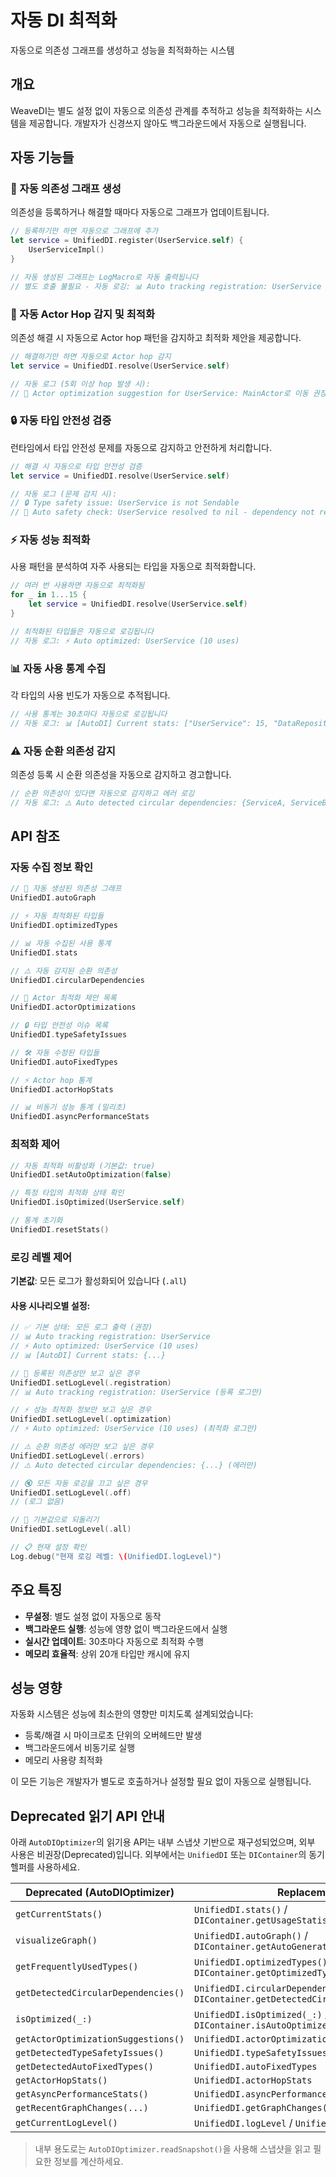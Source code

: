 # 자동 DI 최적화

자동으로 의존성 그래프를 생성하고 성능을 최적화하는 시스템

## 개요

WeaveDI는 별도 설정 없이 자동으로 의존성 관계를 추적하고 성능을 최적화하는 시스템을 제공합니다. 개발자가 신경쓰지 않아도 백그라운드에서 자동으로 실행됩니다.

## 자동 기능들

### 🔄 자동 의존성 그래프 생성

의존성을 등록하거나 해결할 때마다 자동으로 그래프가 업데이트됩니다.

```swift
// 등록하기만 하면 자동으로 그래프에 추가
let service = UnifiedDI.register(UserService.self) {
    UserServiceImpl()
}

// 자동 생성된 그래프는 LogMacro로 자동 출력됩니다
// 별도 호출 불필요 - 자동 로깅: 📊 Auto tracking registration: UserService
```

### 🎯 자동 Actor Hop 감지 및 최적화

의존성 해결 시 자동으로 Actor hop 패턴을 감지하고 최적화 제안을 제공합니다.

```swift
// 해결하기만 하면 자동으로 Actor hop 감지
let service = UnifiedDI.resolve(UserService.self)

// 자동 로그 (5회 이상 hop 발생 시):
// 🎯 Actor optimization suggestion for UserService: MainActor로 이동 권장 (hops: 12, avg: 85.3ms)
```

### 🔒 자동 타입 안전성 검증

런타임에서 타입 안전성 문제를 자동으로 감지하고 안전하게 처리합니다.

```swift
// 해결 시 자동으로 타입 안전성 검증
let service = UnifiedDI.resolve(UserService.self)

// 자동 로그 (문제 감지 시):
// 🔒 Type safety issue: UserService is not Sendable
// 🚨 Auto safety check: UserService resolved to nil - dependency not registered
```

### ⚡ 자동 성능 최적화

사용 패턴을 분석하여 자주 사용되는 타입을 자동으로 최적화합니다.

```swift
// 여러 번 사용하면 자동으로 최적화됨
for _ in 1...15 {
    let service = UnifiedDI.resolve(UserService.self)
}

// 최적화된 타입들은 자동으로 로깅됩니다
// 자동 로그: ⚡ Auto optimized: UserService (10 uses)
```

### 📊 자동 사용 통계 수집

각 타입의 사용 빈도가 자동으로 추적됩니다.

```swift
// 사용 통계는 30초마다 자동으로 로깅됩니다
// 자동 로그: 📊 [AutoDI] Current stats: ["UserService": 15, "DataRepository": 8]
```

### ⚠️ 자동 순환 의존성 감지

의존성 등록 시 순환 의존성을 자동으로 감지하고 경고합니다.

```swift
// 순환 의존성이 있다면 자동으로 감지하고 에러 로깅
// 자동 로그: ⚠️ Auto detected circular dependencies: {ServiceA, ServiceB}
```

## API 참조

### 자동 수집 정보 확인

```swift
// 🔄 자동 생성된 의존성 그래프
UnifiedDI.autoGraph

// ⚡ 자동 최적화된 타입들
UnifiedDI.optimizedTypes

// 📊 자동 수집된 사용 통계
UnifiedDI.stats

// ⚠️ 자동 감지된 순환 의존성
UnifiedDI.circularDependencies

// 🎯 Actor 최적화 제안 목록
UnifiedDI.actorOptimizations

// 🔒 타입 안전성 이슈 목록
UnifiedDI.typeSafetyIssues

// 🛠️ 자동 수정된 타입들
UnifiedDI.autoFixedTypes

// ⚡ Actor hop 통계
UnifiedDI.actorHopStats

// 📊 비동기 성능 통계 (밀리초)
UnifiedDI.asyncPerformanceStats
```

### 최적화 제어

```swift
// 자동 최적화 비활성화 (기본값: true)
UnifiedDI.setAutoOptimization(false)

// 특정 타입의 최적화 상태 확인
UnifiedDI.isOptimized(UserService.self)

// 통계 초기화
UnifiedDI.resetStats()
```

### 로깅 레벨 제어

**기본값**: 모든 로그가 활성화되어 있습니다 (`.all`)

#### 사용 시나리오별 설정:

```swift
// ✅ 기본 상태: 모든 로그 출력 (권장)
// 📊 Auto tracking registration: UserService
// ⚡ Auto optimized: UserService (10 uses)
// 📊 [AutoDI] Current stats: {...}

// 📝 등록된 의존성만 보고 싶은 경우
UnifiedDI.setLogLevel(.registration)
// 📊 Auto tracking registration: UserService (등록 로그만)

// ⚡ 성능 최적화 정보만 보고 싶은 경우
UnifiedDI.setLogLevel(.optimization)
// ⚡ Auto optimized: UserService (10 uses) (최적화 로그만)

// ⚠️ 순환 의존성 에러만 보고 싶은 경우
UnifiedDI.setLogLevel(.errors)
// ⚠️ Auto detected circular dependencies: {...} (에러만)

// 🔇 모든 자동 로깅을 끄고 싶은 경우
UnifiedDI.setLogLevel(.off)
// (로그 없음)

// 🔄 기본값으로 되돌리기
UnifiedDI.setLogLevel(.all)

// 📋 현재 설정 확인
Log.debug("현재 로깅 레벨: \(UnifiedDI.logLevel)")
```

## 주요 특징

- **무설정**: 별도 설정 없이 자동으로 동작
- **백그라운드 실행**: 성능에 영향 없이 백그라운드에서 실행
- **실시간 업데이트**: 30초마다 자동으로 최적화 수행
- **메모리 효율적**: 상위 20개 타입만 캐시에 유지

## 성능 영향

자동화 시스템은 성능에 최소한의 영향만 미치도록 설계되었습니다:

- 등록/해결 시 마이크로초 단위의 오버헤드만 발생
- 백그라운드에서 비동기로 실행
- 메모리 사용량 최적화

이 모든 기능은 개발자가 별도로 호출하거나 설정할 필요 없이 자동으로 실행됩니다.
## Deprecated 읽기 API 안내

아래 `AutoDIOptimizer`의 읽기용 API는 내부 스냅샷 기반으로 재구성되었으며, 외부 사용은 비권장(Deprecated)입니다. 외부에서는 `UnifiedDI` 또는 `DIContainer`의 동기 헬퍼를 사용하세요.

| Deprecated (AutoDIOptimizer) | Replacement |
|---|---|
| `getCurrentStats()` | `UnifiedDI.stats()` / `DIContainer.getUsageStatistics()` |
| `visualizeGraph()` | `UnifiedDI.autoGraph()` / `DIContainer.getAutoGeneratedGraph()` |
| `getFrequentlyUsedTypes()` | `UnifiedDI.optimizedTypes()` / `DIContainer.getOptimizedTypes()` |
| `getDetectedCircularDependencies()` | `UnifiedDI.circularDependencies()` / `DIContainer.getDetectedCircularDependencies()` |
| `isOptimized(_:)` | `UnifiedDI.isOptimized(_:)` / `DIContainer.isAutoOptimized(_:)` |
| `getActorOptimizationSuggestions()` | `UnifiedDI.actorOptimizations` |
| `getDetectedTypeSafetyIssues()` | `UnifiedDI.typeSafetyIssues` |
| `getDetectedAutoFixedTypes()` | `UnifiedDI.autoFixedTypes` |
| `getActorHopStats()` | `UnifiedDI.actorHopStats` |
| `getAsyncPerformanceStats()` | `UnifiedDI.asyncPerformanceStats` |
| `getRecentGraphChanges(...)` | `UnifiedDI.getGraphChanges(...)` |
| `getCurrentLogLevel()` | `UnifiedDI.logLevel` / `UnifiedDI.getLogLevel()` |

> 내부 용도로는 `AutoDIOptimizer.readSnapshot()`을 사용해 스냅샷을 읽고 필요한 정보를 계산하세요.
